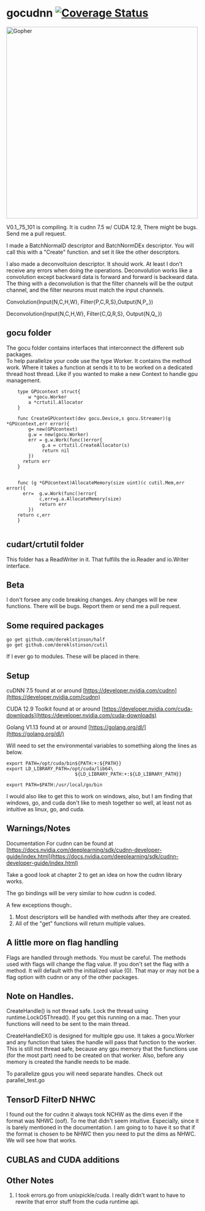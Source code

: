 # gocudnn [![Coverage Status](https://coveralls.io/repos/github/dereklstinson/gocudnn/badge.svg?branch=master)](https://coveralls.io/github/dereklstinson/gocudnn?branch=master)
<p><img alt="Gopher" title="GoCu" src="GoCu.png" width="500"/></p>

V0.1_75_101 is compiling.  It is cudnn 7.5 w/ CUDA 12.9, There might be bugs. Send me a pull request. 

I made a BatchNormalD descriptor and BatchNormDEx descriptor.  You will call this with a "Create" function. and set it like the other descriptors.  

I also made a deconvoltuion descriptor.  It should work.  At least I don't receive any errors when doing the operations.  Deconvolution works like a convolution except backward data is forward and forward is backward data.  
The thing with a deconvolution is that the filter channels will be the output channel, and the filter neurons must match the input channels.

Convolution(Input{N,C,H,W}, Filter{P,C,R,S},Output{N,P,_,_}) 

Deconvolution(Input{N,C,H,W}, Filter{C,Q,R,S}, Output{N,Q,_,_})

## gocu folder

The gocu folder contains interfaces that interconnect the different sub packages.  
To help parallelize your code use the type Worker.
It contains the method work. Where it takes a function at sends it to to be worked 
on a dedicated thread host thread.  Like if you wanted to make a new Context to handle gpu management.

```text
    type GPUcontext struct{
        w *gocu.Worker
        a *crtutil.Allocator
    }
    
    func CreateGPUcontext(dev gocu.Device,s gocu.Streamer)(g *GPUcontext,err error){
        g= new(GPUcontext)
        g.w = new(gocu.Worker)
        err = g.w.Work(func()error{
             g.a = crtutil.CreateAllocator(s)
             return nil
        })
      return err
    }


    func (g *GPUcontext)AllocateMemory(size uint)(c cutil.Mem,err  error){
      err=  g.w.Work(func()error{
            c,err=g.a.AllocateMemory(size)
            return err
        })
    return c,err
    }
    

```
## cudart/crtutil folder

This folder has a ReadWriter in it.  That fulfills the io.Reader and io.Writer interface.

## Beta

I don't forsee any code breaking changes.  Any changes will be new functions.  There will be bugs.  Report them or send me a pull request.

## Some required packages

```text
go get github.com/dereklstinson/half
go get github.com/dereklstinson/cutil
```
If I ever go to modules. These will be placed in there.

## Setup

cuDNN 7.5 found at or around [https://developer.nvidia.com/cudnn](https://developer.nvidia.com/cudnn)

CUDA 12.9 Toolkit found at or around [https://developer.nvidia.com/cuda-downloads](https://developer.nvidia.com/cuda-downloads)

Golang V1.13 found at or around [https://golang.org/dl/](https://golang.org/dl/)


Will need to set the environmental variables to something along the lines as below.

```text
export PATH=/opt/cuda/bin${PATH:+:${PATH}}
export LD_LIBRARY_PATH=/opt/cuda/lib64\
                         ${LD_LIBRARY_PATH:+:${LD_LIBRARY_PATH}}

export PATH=$PATH:/usr/local/go/bin

```

I would also like to get this to work on windows, also, but I am finding that windows, go, and cuda don't like to mesh together so well, at least not as intuitive as linux, go, and cuda.

## Warnings/Notes

Documentation For cudnn can be found at [https://docs.nvidia.com/deeplearning/sdk/cudnn-developer-guide/index.html](https://docs.nvidia.com/deeplearning/sdk/cudnn-developer-guide/index.html)

Take a good look at chapter 2 to get an idea on how the cudnn library works.

The go bindings will be very similar to how cudnn is coded.

A few exceptions though:.  
1. Most descriptors will be handled with methods after they are created.
2. All of the "get" functions will return multiple values.

## A little more on flag handling

Flags are handled through methods.  You must be careful. The methods used with flags will change the flag value. 
If you don't set the flag with a method. It will default with the initialized value (0). That may or may not be a flag option with cudnn or any of the other packages.


## Note on Handles.

CreateHandle() is not thread safe.  Lock the thread using runtime.LockOSThread().  If you get this running on a mac. Then your functions will need to be sent to the main thread.

CreateHandleEX() is designed for multiple gpu use.  It takes a gocu.Worker and any function that takes the handle will pass that function to the worker.  This is still not thread safe, because any
gpu memory that the functions use (for the most part) need to be created on that worker.  Also, before any memory is created the handle needs to be made.  

To parallelize gpus you will need separate handles.  Check out parallel_test.go

## TensorD FilterD NHWC

I found out the for cudnn it always took NCHW as the dims even if the format was NHWC (oof). To me that didn't seem intuitive.  Especially, since it is barely mentioned in the documentation.  I am going to to have it so that if the format is chosen to be NHWC then you need to put the dims as NHWC.  We will see how that works. 


## CUBLAS and CUDA additions

## Other Notes

1. I took errors.go from unixpickle/cuda.  I really didn't want to have to rewrite that error stuff from the cuda runtime api. 

